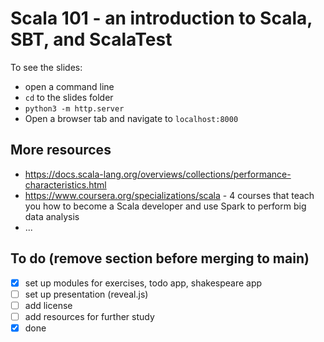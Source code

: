 # Scala 101 - an introduction to Scala, SBT, and ScalaTest

To see the slides:
* open a command line
* `cd` to the slides folder
* `python3 -m http.server`
* Open a browser tab and navigate to `localhost:8000`



## More resources
* https://docs.scala-lang.org/overviews/collections/performance-characteristics.html
* https://www.coursera.org/specializations/scala - 4 courses that teach you how to become a Scala developer and use Spark to perform
  big data analysis
* ...

## To do (remove section before merging to main)

- [x] set up modules for exercises, todo app, shakespeare app
- [ ] set up presentation (reveal.js)
- [ ] add license
- [ ] add resources for further study
- [x] done 
